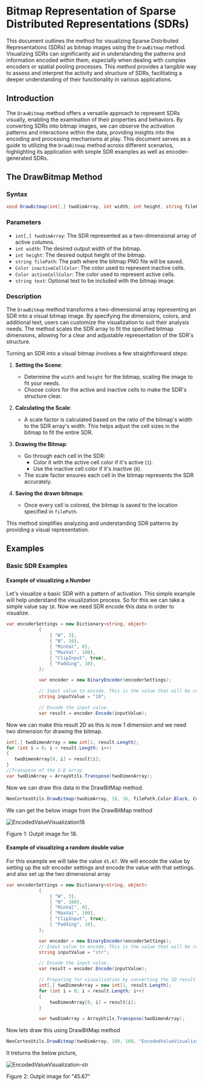 # Bitmap Representation of Sparse Distributed Representations (SDRs)

This document outlines the method for visualizing Sparse Distributed Representations (SDRs) as bitmap images using the `DrawBitmap` method. Visualizing SDRs can significantly aid in understanding the patterns and information encoded within them, especially when dealing with complex encoders or spatial pooling processes. This method provides a tangible way to assess and interpret the activity and structure of SDRs, facilitating a deeper understanding of their functionality in various applications.

## Introduction

The `DrawBitmap` method offers a versatile approach to represent SDRs visually, enabling the examination of their properties and behaviors. By converting SDRs into bitmap images, we can observe the activation patterns and interactions within the data, providing insights into the encoding and processing mechanisms at play. This document serves as a guide to utilizing the `DrawBitmap` method across different scenarios, highlighting its application with simple SDR examples as well as encoder-generated SDRs.

## The DrawBitmap Method

### Syntax

```csharp
void DrawBitmap(int[,] twoDimArray, int width, int height, string filePath, Color inactiveCellColor, Color activeCellColor, string text = null)
```

### Parameters

- `int[,] twoDimArray`: The SDR represented as a two-dimensional array of active columns.
- `int width`: The desired output width of the bitmap.
- `int height`: The desired output height of the bitmap.
- `string filePath`: The path where the bitmap PNG file will be saved.
- `Color inactiveCellColor`: The color used to represent inactive cells.
- `Color activeCellColor`: The color used to represent active cells.
- `string text`: Optional text to be included with the bitmap image.

### Description

The `DrawBitmap` method transforms a two-dimensional array representing an SDR into a visual bitmap image. By specifying the dimensions, colors, and additional text, users can customize the visualization to suit their analysis needs. The method scales the SDR array to fit the specified bitmap dimensions, allowing for a clear and adjustable representation of the SDR's structure.

Turning an SDR into a visual bitmap involves a few straightforward steps:

1. **Setting the Scene**:
   - Determine the `width` and `height` for the bitmap, scaling the image to fit your needs.
   - Choose colors for the active and inactive cells to make the SDR's structure clear.

2. **Calculating the Scale**:
   - A scale factor is calculated based on the ratio of the bitmap's width to the SDR array's width. This helps adjust the cell sizes in the bitmap to fit the entire SDR.

3. **Drawing the Bitmap**:
   - Go through each cell in the SDR:
     - Color it with the active cell color if it's active (`1`).
     - Use the inactive cell color if it's inactive (`0`).
   - The scale factor ensures each cell in the bitmap represents the SDR accurately.

4. **Saving the drawn bitmaps**:
   - Once every cell is colored, the bitmap is saved to the location specified in `filePath`.

This method simplifies analyzing and understanding SDR patterns by providing a visual representation.

## Examples

### Basic SDR Examples
#### Example of visualizing a Number
Let's visualize a basic SDR with a pattern of activation. This simple example will help understand the visualization process. So for this we can take a simple value say ```18```. Now we need SDR encode this data in order to visualize.
```csharp
var encoderSettings = new Dictionary<string, object>
            {
                { "W", 3},
                { "N", 16},
                { "MinVal", 0},
                { "MaxVal", 100},
                { "ClipInput", true},
                { "Padding", 10}, 
            };

            var encoder = new BinaryEncoder(encoderSettings);

            // Input value to encode. This is the value that will be converted into a binary representation.
            string inputValue = "18";

            // Encode the input value.
            var result = encoder.Encode(inputValue);
```  

Now we can make this result 2D as this is now 1 dimension and we need two dimension for drawing the bitmap.
```csharp
int[,] twoDimenArray = new int[1, result.Length];
for (int i = 0; i < result.Length; i++)
{
   twoDimenArray[0, i] = result[i];
}
//Transpose of the 2-D array
var twoDimArray = ArrayUtils.Transpose(twoDimenArray);
```
Now we can draw this data in the DrawBitMap method. 
```csharp
NeoCortexUtils.DrawBitmap(twoDimArray, 16, 16, filePath,Color.Black, Color.Yellow);
```
We can get the below image from the DrawBitMap method

![EncodedValueVisualization18](https://github.com/TanzeemHasan/neocortexapi/assets/110496336/88946733-7ae2-4d0c-bd04-0332b18f3e28)

Figure 1: Outpit image for 18.

#### Example of visualizing a random double value
For this example we will take the value ```45.67```. We will encode the value by setting up the sdr encoder settings and encode the value with that settings. and also set up the two dimensional array
```csharp
var encoderSettings = new Dictionary<string, object>
            {
                { "W", 3},
                { "N", 160},
                { "MinVal", 0},
                { "MaxVal", 100},
                { "ClipInput", true},
                { "Padding", 10}, 
            };

            var encoder = new BinaryEncoder(encoderSettings);
            // Input value to encode. This is the value that will be converted into a binary representation.
            string inputValue = "str";

            // Encode the input value.
            var result = encoder.Encode(inputValue);

            // Preparing for visualization by converting the 1D result array into a 2D array for the 'DrawBitmap' method.
            int[,] twoDimenArray = new int[1, result.Length];
            for (int i = 0; i < result.Length; i++)
            {
                twoDimenArray[0, i] = result[i];
            }

            var twoDimArray = ArrayUtils.Transpose(twoDimenArray);
```
Now lets draw this using DrawBitMap method
```csharp
NeoCortexUtils.DrawBitmap(twoDimArray, 160, 160, "EncodedValueVisualization-str.png", Color.Black, Color.Yellow);
```
It treturns the below picture,

![EncodedValueVisualization-str](https://github.com/TanzeemHasan/neocortexapi/assets/110496336/81fe228b-468b-43f3-9023-419543a946ff)

Figure 2: Outpit image for "45.67"








